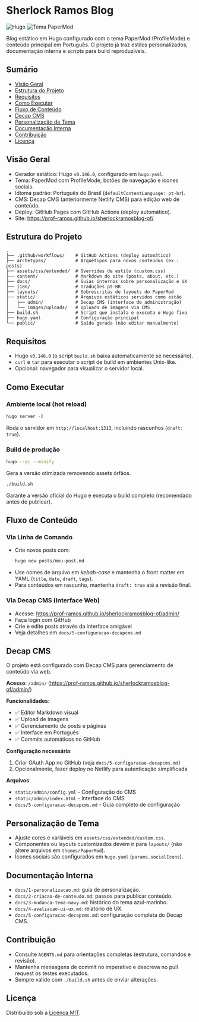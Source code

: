 # Sherlock Ramos Blog

![Hugo](https://img.shields.io/badge/Hugo-0.146.0-ff4088?logo=hugo&logoColor=fff) ![Tema PaperMod](https://img.shields.io/badge/Tema-PaperMod-0a192f)

Blog estático em Hugo configurado com o tema PaperMod (ProfileMode) e conteúdo principal em Português. O projeto já traz estilos personalizados, documentação interna e scripts para build reproduzíveis.

## Sumário
- [Visão Geral](#visão-geral)
- [Estrutura do Projeto](#estrutura-do-projeto)
- [Requisitos](#requisitos)
- [Como Executar](#como-executar)
- [Fluxo de Conteúdo](#fluxo-de-conteúdo)
- [Decap CMS](#decap-cms)
- [Personalização de Tema](#personalização-de-tema)
- [Documentação Interna](#documentação-interna)
- [Contribuição](#contribuição)
- [Licença](#licença)

## Visão Geral
- Gerador estático: Hugo `v0.146.0`, configurado em `hugo.yaml`.
- Tema: PaperMod com ProfileMode, botões de navegação e ícones sociais.
- Idioma padrão: Português do Brasil (`defaultContentLanguage: pt-br`).
- CMS: Decap CMS (anteriormente Netlify CMS) para edição web de conteúdo.
- Deploy: GitHub Pages com GitHub Actions (deploy automático).
- Site: https://prof-ramos.github.io/sherlockramosblog-of/

## Estrutura do Projeto
```text
.
├── .github/workflows/    # GitHub Actions (deploy automático)
├── archetypes/           # Arquétipos para novos conteúdos (ex.: posts)
├── assets/css/extended/  # Overrides de estilo (custom.css)
├── content/              # Markdown do site (posts, about, etc.)
├── docs/                 # Guias internos sobre personalização e UX
├── i18n/                 # Traduções pt-BR
├── layouts/              # Sobrescritas de layouts do PaperMod
├── static/               # Arquivos estáticos servidos como estão
│   ├── admin/            # Decap CMS (interface de administração)
│   └── images/uploads/   # Uploads de imagens via CMS
├── build.sh              # Script que instala e executa o Hugo fixo
├── hugo.yaml             # Configuração principal
└── public/               # Saída gerada (não editar manualmente)
```

## Requisitos
- Hugo `v0.146.0` (o script `build.sh` baixa automaticamente se necessário).
- `curl` e `tar` para executar o script de build em ambientes Unix-like.
- Opcional: navegador para visualizar o servidor local.

## Como Executar
### Ambiente local (hot reload)
```bash
hugo server -D
```
Roda o servidor em `http://localhost:1313`, incluindo rascunhos (`draft: true`).

### Build de produção
```bash
hugo --gc --minify
```
Gera a versão otimizada removendo assets órfãos.

```bash
./build.sh
```
Garante a versão oficial do Hugo e executa o build completo (recomendado antes de publicar).

## Fluxo de Conteúdo

### Via Linha de Comando
- Crie novos posts com:
  ```bash
  hugo new posts/meu-post.md
  ```
- Use nomes de arquivo em *kebab-case* e mantenha o front matter em YAML (`title`, `date`, `draft`, `tags`).
- Para conteúdos em rascunho, mantenha `draft: true` até a revisão final.

### Via Decap CMS (Interface Web)
- Acesse: https://prof-ramos.github.io/sherlockramosblog-of/admin/
- Faça login com GitHub
- Crie e edite posts através da interface amigável
- Veja detalhes em `docs/5-configuracao-decapcms.md`

## Decap CMS

O projeto está configurado com Decap CMS para gerenciamento de conteúdo via web.

**Acesso**: `/admin/` (https://prof-ramos.github.io/sherlockramosblog-of/admin/)

**Funcionalidades**:
- ✅ Editor Markdown visual
- ✅ Upload de imagens
- ✅ Gerenciamento de posts e páginas
- ✅ Interface em Português
- ✅ Commits automáticos no GitHub

**Configuração necessária**:
1. Criar OAuth App no GitHub (veja `docs/5-configuracao-decapcms.md`)
2. Opcionalmente, fazer deploy no Netlify para autenticação simplificada

**Arquivos**:
- `static/admin/config.yml` - Configuração do CMS
- `static/admin/index.html` - Interface do CMS
- `docs/5-configuracao-decapcms.md` - Guia completo de configuração

## Personalização de Tema
- Ajuste cores e variáveis em `assets/css/extended/custom.css`.
- Componentes ou layouts customizados devem ir para `layouts/` (não altere arquivos em `themes/PaperMod`).
- Ícones sociais são configurados em `hugo.yaml` (`params.socialIcons`).

## Documentação Interna
- `docs/1-personalizacao.md`: guia de personalização.
- `docs/2-criacao-de-conteudo.md`: passos para publicar conteúdo.
- `docs/3-mudanca-tema-navy.md`: histórico do tema azul-marinho.
- `docs/4-avaliacao-ui-ux.md`: relatório de UX.
- `docs/5-configuracao-decapcms.md`: configuração completa do Decap CMS.

## Contribuição
- Consulte `AGENTS.md` para orientações completas (estrutura, comandos e revisão).
- Mantenha mensagens de commit no imperativo e descreva no pull request os testes executados.
- Sempre valide com `./build.sh` antes de enviar alterações.

## Licença
Distribuído sob a [Licença MIT](LICENSE).
